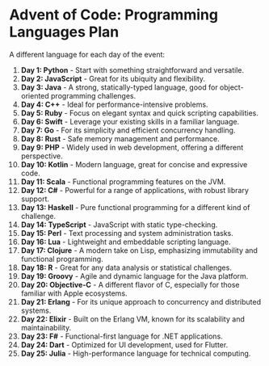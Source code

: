 # Advent of Code: Programming Languages Plan

A different language for each day of the event:

1. **Day 1: Python** - Start with something straightforward and versatile.
2. **Day 2: JavaScript** - Great for its ubiquity and flexibility.
3. **Day 3: Java** - A strong, statically-typed language, good for object-oriented programming challenges.
4. **Day 4: C++** - Ideal for performance-intensive problems.
5. **Day 5: Ruby** - Focus on elegant syntax and quick scripting capabilities.
6. **Day 6: Swift** - Leverage your existing skills in a familiar language.
7. **Day 7: Go** - For its simplicity and efficient concurrency handling.
8. **Day 8: Rust** - Safe memory management and performance.
9. **Day 9: PHP** - Widely used in web development, offering a different perspective.
10. **Day 10: Kotlin** - Modern language, great for concise and expressive code.
11. **Day 11: Scala** - Functional programming features on the JVM.
12. **Day 12: C#** - Powerful for a range of applications, with robust library support.
13. **Day 13: Haskell** - Pure functional programming for a different kind of challenge.
14. **Day 14: TypeScript** - JavaScript with static type-checking.
15. **Day 15: Perl** - Text processing and system administration tasks.
16. **Day 16: Lua** - Lightweight and embeddable scripting language.
17. **Day 17: Clojure** - A modern take on Lisp, emphasizing immutability and functional programming.
18. **Day 18: R** - Great for any data analysis or statistical challenges.
19. **Day 19: Groovy** - Agile and dynamic language for the Java platform.
20. **Day 20: Objective-C** - A different flavor of C, especially for those familiar with Apple ecosystems.
21. **Day 21: Erlang** - For its unique approach to concurrency and distributed systems.
22. **Day 22: Elixir** - Built on the Erlang VM, known for its scalability and maintainability.
23. **Day 23: F#** - Functional-first language for .NET applications.
24. **Day 24: Dart** - Optimized for UI development, used for Flutter.
25. **Day 25: Julia** - High-performance language for technical computing.
